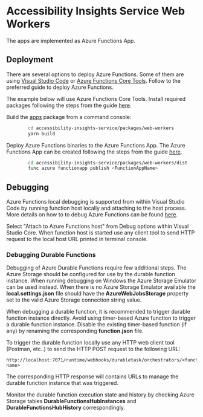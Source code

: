<!--
Copyright (c) Microsoft Corporation. All rights reserved.
Licensed under the MIT License.
-->

# Accessibility Insights Service Web Workers

The apps are implemented as Azure Functions App.

## Deployment

There are several options to deploy Azure Functions. Some of them are using [Visual Studio Code](https://docs.microsoft.com/en-us/azure/azure-functions/functions-run-local#publish) or [Azure Functions Core Tools](https://docs.microsoft.com/en-us/azure/azure-functions/functions-run-local). Follow to the preferred guide to deploy Azure Functions.

The example below will use Azure Functions Core Tools. Install required packages following the steps from the guide [here](https://docs.microsoft.com/en-us/azure/azure-functions/functions-run-local#install-the-azure-functions-core-tools).

Build the [apps](https://github.com/microsoft/accessibility-insights-service/tree/master/packages/web-workers) package from a command console:

```bash
        cd accessibility-insights-service/packages/web-workers
        yarn build
```

Deploy Azure Functions binaries to the Azure Functions App. The Azure Functions App can be created following the steps from the guide [here](https://docs.microsoft.com/en-us/azure/azure-functions/scripts/functions-cli-create-serverless).

```bash
        cd accessibility-insights-service/packages/web-workers/dist
        func azure functionapp publish <FunctionAppName>
```

## Debugging

Azure Functions local debugging is supported from within Visual Studio Code by running function host locally and attaching to the host process. More details on how to to debug Azure Functions can be found [here](https://docs.microsoft.com/en-us/azure/azure-functions/functions-run-local#start).

Select "Attach to Azure Functions host" from Debug options within Visual Studio Core. When function host is started use any client tool to send HTTP request to the local host URL printed in terminal console.

### Debugging Durable Functions

Debugging of Azure Durable Functions require few additional steps. The Azure Storage should be configured for use by the durable function instance. When running debugging on Windows the Azure Storage Emulator can be used instead. When there is no Azure Storage Emulator available the **local.settings.json** file should have the **AzureWebJobsStorage** property set to the valid Azure Storage connection string value.

When debugging a durable function, it is recommended to trigger durable function instance directly. Avoid using timer-based Azure function to trigger a durable function instance. Disable the existing timer-based function (if any) by renaming the corresponding **function.json** file.

To trigger the durable function locally use any HTTP web client tool (Postman, etc..) to send the HTTP POST request to the following URL:

```
http://localhost:7071/runtime/webhooks/durabletask/orchestrators/<function name>
```

The corresponding HTTP response will contains URLs to manage the durable function instance that was triggered.

Monitor the durable function execution state and history by checking Azure Storage tables **DurableFunctionsHubInstances** and **DurableFunctionsHubHistory** correspondingly.
